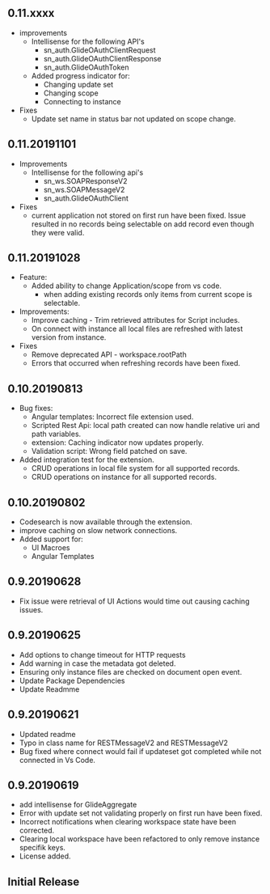 ## 0.11.xxxx
* improvements
  * Intellisense for the following API's
    * sn_auth.GlideOAuthClientRequest
    * sn_auth.GlideOAuthClientResponse
    * sn_auth.GlideOAuthToken
  * Added progress indicator for:
    * Changing update set
    * Changing scope
    * Connecting to instance
* Fixes
  * Update set name in status bar not updated on scope change.

## 0.11.20191101
* Improvements
  * Intellisense for the following api's
    * sn_ws.SOAPResponseV2
    * sn_ws.SOAPMessageV2
    * sn_auth.GlideOAuthClient
* Fixes
  * current application not stored on first run have been fixed. Issue resulted in no records being selectable on add record even though they were valid. 

## 0.11.20191028
* Feature:
  * Added ability to change Application/scope from vs code.
    * when adding existing records only items from current scope is selectable. 
* Improvements:
  * Improve caching - Trim retrieved attributes for Script includes.
  * On connect with instance all local files are refreshed with latest version from instance. 
* Fixes
  * Remove deprecated API - workspace.rootPath
  * Errors that occurred when refreshing records have been fixed.

## 0.10.20190813
* Bug fixes:
  * Angular templates: Incorrect file extension used.
  * Scripted Rest Api: local path created can now handle relative uri and path variables.
  * extension: Caching indicator now updates properly.
  * Validation script: Wrong field patched on save. 
* Added integration test for the extension.
  * CRUD operations in local file system for all supported records.
  * CRUD operations on instance for all supported records.

## 0.10.20190802
* Codesearch is now available through the extension.
* improve caching on slow network connections. 
* Added support for:
  * UI Macroes
  * Angular Templates

## 0.9.20190628
* Fix issue were retrieval of UI Actions would time out causing caching issues. 

## 0.9.20190625
* Add options to change timeout for HTTP requests
* Add warning in case the metadata got deleted.
* Ensuring only instance files are checked on document open event.
* Update Package Dependencies
* Update Readmme

## 0.9.20190621
* Updated readme
* Typo in class name for RESTMessageV2 and RESTMessageV2
* Bug fixed where connect would fail if updateset got completed while not connected in Vs Code.

## 0.9.20190619
* add intellisense for GlideAggregate 
* Error with update set not validating properly on first run have been fixed.
* Incorrect notifications when clearing workspace state have been corrected.
* Clearing local workspace have been refactored to only remove instance specifik keys. 
* License added.

## Initial Release